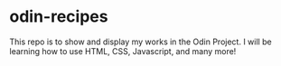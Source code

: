 # odin-recipes
This repo is to show and display my works in the Odin Project. I will be learning how to use HTML, CSS, Javascript, and many more!
